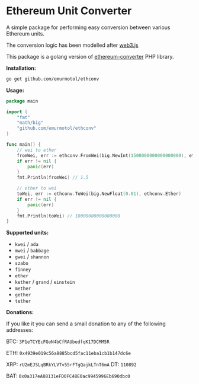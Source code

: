 # Ethereum Unit Converter 

A simple package for performing easy conversion between various Ethereum units.

The conversion logic has been modelled after [web3.js](https://github.com/ethereum/web3.js)

This package is a golang version of [ethereum-converter](https://github.com/mbezhanov/ethereum-converter) PHP library.

**Installation:**

```bash
go get github.com/emurmotol/ethconv
```

**Usage:**

```go
package main

import (
    "fmt"
    "math/big"
    "github.com/emurmotol/ethconv"
)

func main() {
    // wei to ether
    fromWei, err := ethconv.FromWei(big.NewInt(1500000000000000000), ethconv.Ether)
    if err != nil {
        panic(err)
    }
    fmt.Println(fromWei) // 1.5

    // ether to wei
    toWei, err := ethconv.ToWei(big.NewFloat(0.01), ethconv.Ether)
    if err != nil {
        panic(err)
    }
    fmt.Println(toWei) // 10000000000000000
}
```

**Supported units:**

- `kwei` / `ada`
- `mwei` / `babbage`
- `gwei` / `shannon`
- `szabo`
- `finney`
- `ether`
- `kether` / `grand` / `einstein`
- `mether`
- `gether`
- `tether`

**Donations:**

If you like it you can send a small donation to any of the following addresses:

BTC: `3P1eTCYEcFGoN4bCfRAUbedfqK17DCMM5R`

ETH: `0x4939e019c56a8885bcd5fac11eba1cb1b147dc6e`

XRP: `rU2mEJSLqBRkYLVTv55rFTgQajkLTnT6mA` DT: `110892`

BAT: `0x0a317eA88131eFD0FC48E0ac9945996Eb690dbc0`